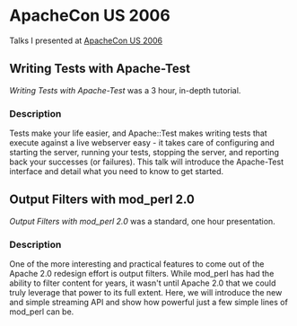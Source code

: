 # ApacheCon US 2006

Talks I presented at [ApacheCon US 2006](http://www.apachecon.com/2006/US/html/sessions.html)

## Writing Tests with Apache-Test

*Writing Tests with Apache-Test* was a 3 hour, in-depth tutorial.

### Description

Tests make your life easier, and Apache::Test makes writing tests that execute against a live webserver easy - it takes care of configuring and starting the server, running your tests, stopping the server, and reporting back your successes (or failures). This talk will introduce the Apache-Test interface and detail what you need to know to get started.

## Output Filters with mod_perl 2.0

*Output Filters with mod_perl 2.0* was a standard, one hour presentation.

### Description

One of the more interesting and practical features to come out of the Apache 2.0 redesign effort is output filters. While mod_perl has had the ability to filter content for years, it wasn't until Apache 2.0 that we could truly leverage that power to its full extent. Here, we will introduce the new and simple streaming API and show how powerful just a few simple lines of mod_perl can be.

